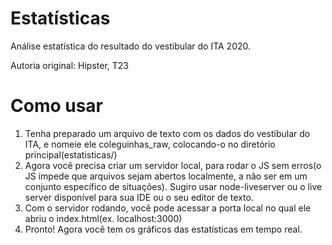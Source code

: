# Estatísticas

Análise estatística do resultado do vestibular do ITA 2020.

Autoria original: Hipster, T23

# Como usar
1. Tenha preparado um arquivo de texto com os dados do vestibular do ITA, e nomeie ele coleguinhas_raw, colocando-o no diretório principal(estatisticas/)
2. Agora você precisa criar um servidor local, para rodar o JS sem erros(o JS impede que arquivos sejam abertos localmente, a não ser em um conjunto específico de situações). Sugiro usar node-liveserver ou o live server disponível para sua IDE ou o seu editor de texto.
3. Com o servidor rodando, você pode acessar a porta local no qual ele abriu o index.html(ex. localhost:3000)
4. Pronto! Agora você tem os gráficos das estatísticas em tempo real.
